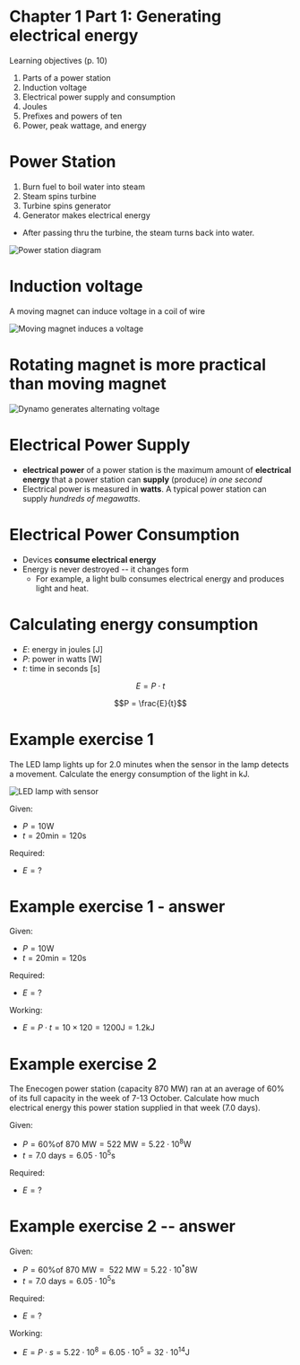 # Chapter 1 Part 1: Generating electrical energy

Learning objectives (p. 10)

1. Parts of a power station
1. Induction voltage
1. Electrical power supply and consumption
1. Joules
1. Prefixes and powers of ten
1. Power, peak wattage, and energy

# Power Station

1. Burn fuel to boil water into steam
1. Steam spins turbine
1. Turbine spins generator
1. Generator makes electrical energy

- After passing thru the turbine,
    the steam turns back into water.

![Power station diagram](img/power-station.png)

<!--
# Coolant water

The steam used to spin the turbines is sometimes
cooled using water from an external source,
such as a lake.

![Steam coming from cooling towers](img/cooling-towers.png)
-->

# Induction voltage

A moving magnet can induce voltage in a coil of wire

![Moving magnet induces a voltage](img/magnet-coil.png)

# Rotating magnet is more practical than moving magnet

![Dynamo generates alternating voltage](img/dynamo.png)

# Electrical Power Supply

- **electrical power** of a power station
    is the maximum amount of **electrical energy**
    that a power station can **supply** (produce)
    *in one second*
- Electrical power is measured in **watts**.
    A typical power station can supply
    *hundreds of megawatts*.

# Electrical Power Consumption

- Devices **consume electrical energy**
- Energy is never destroyed -- it changes form
    - For example, a light bulb consumes electrical energy
        and produces light and heat.

# Calculating energy consumption

- $E$: energy in joules [J]
- $P$: power in watts [W]
- $t$: time in seconds [s]

$$E = P \cdot t$$

$$P = \frac{E}{t}$$

# Example exercise 1

The LED lamp lights up for 2.0 minutes when the sensor in the lamp
detects a movement.
Calculate the energy consumption of the light in kJ.

![LED lamp with sensor](img/led-lamp.jpg)

Given:
- $P = 10 \text{W}$
- $t = 20 \text{min} = 120 \text{s}$

Required:
- $E = ?$


# Example exercise 1 - answer

Given:

- $P = 10 \text{W}$
- $t = 20 \text{min} = 120 \text{s}$

Required:

- $E = \text{?}$

Working:

- $E = P \cdot t = 10 \times 120 = 1200 \text{J} = 1.2 \text{kJ}$

# Example exercise 2

The Enecogen power station (capacity 870 MW) ran at an average
of 60% of its full capacity in the week of 7-13 October.
Calculate how much electrical energy this power station
supplied in that week (7.0 days).

Given:

- $P = \text{60\% of 870 MW} = \text{522 MW} = 5.22 \cdot 10^8 \text{W}$
- $t = \text{7.0 days} = 6.05 \cdot 10^5 \text{s}$

Required:

- $E = \text{?}$

# Example exercise 2 -- answer

Given:

- $P = \text{60\% of 870 MW} = \text{ 522 MW} = 5.22 \cdot 10^*8 \text{W}$
- $t = \text{7.0 days} = 6.05 \cdot 10^5 \text{s}$

Required:

- $E = \text{?}$

Working:

- $E = P \cdot s = 5.22 \cdot 10^8 = 6.05 \cdot 10^5 = 32 \cdot 10^14 \text{J}$

<!--
# Plus: solar panels

- Power produced close to home
- Capacity measured in **peak wattage (Wp)**
    - $1000 W/m^2$ sunlight at right angle at 25℃
    - the panel's max output
- ~15 panels for average household

![solar panels](img/solar-panels.jpg)

# Course Material: question 1

Answer the following questions:

1. You can generate an alternating voltage using a dynamo.
    This kind of alternating voltage is also known as an ______.

1. The coil in a dynamo is fitted around a U-shaped metal core.
    This metal core is made of ______.

1. Why is this metal used?

1. What is meant by the "magnetic field" of a magnet?

# Course Material: question 2

![Power station diagram](img/power-station.png)

1. What is the heat that is produced in the burners used for?

1. What makes the shaft of the turbine rotate?

1. What is the name of the device that is used for
    producing electricity from motion?

1. Why are cooling towers built at some power stations?

# Course Material: question 3

Stevie is doing the experiment shown in figure 9.
The voltmeter needle is deflected when Stevie makes the magnet rotate.

How / will the voltage change in each of the following cases?

1. Stevie makes the magnet rotate faster
1. Stevie makes the magnet rotate in the opposite direction
1. Stevie removes the soft iron rod from the coil
1. Stevie replaces the magnet with a stronger one

![Stevie's experiment](img/9-stevie-experiment.png)

# Course Material: question 4

Jez's bike has a dynamo in the hub of the front wheel.
When it gets dark, the light
switches on automatically.
After a while,
Jez gets tired and starts cycling more slowly.
In what to ways does the voltage provided by the dynamo change?

# Course Material: question 5

The Hemweg coal-fired power station in Amsterdam
produces a peak power output to the electricity grid of 630 MW.
The Wieringerwerf wind farm provides a peak power output
of 300 MW.
An average household uses 800W of electrical power on average
during hours that the electricity consumption is at its peak.

Calculate how many households can be supplies with electrical energy
by the Hemweg power station and the Wieringerwerf wind farm.

# Course Material: question 5 contd.

- Most power stations operate way below their peak output capacity
during most of the day. Explain why.

- Most wind farms operate way below their peak output capacity
during most of the day.
Explain why.

# Course Material: question 6

Figure 10 shows the electrical power that an average household consumes
over the course of a 24-hour period.
One graph is for the summer
and the other is for the winter.

![Power consumption of an average household](img/10-consumption.jpg)

# Course Material: question 6 contd.

![Power consumption of an average household](img/10-consumption.jpg)

1. Which lines is for the winter? Explain your answer.
1. How big is the difference between the maximum and
    minimum power consumed during the winter?
1. Explain why this is a problem for electricity production
    and think up a possible solution for it.
1. Make an estimate of the average power consumption during the winter.

# Course Material: question 7

![Cross-section of a wind turbine](img/11-wind-turbine.jpg)

1. Explain step-by-step how the wind turbine supplies electrical energy
1. Why is a gearbox needed?
1. Does a wind turbine generate an alternating current or a direct current
    (DC voltage)?
1. How does the frequency change if the wind turbine goes round faster?

# Course Material: question 8

A coffee pad machine is a quick way of making a cup of coffee.
This machine hears the right amount of water first.
After that,
it forces the hot water under high pressure
through a coffee pad.

Calculate how much electrical energy is required to make one cup of coffee.

![The P,t diagram of a coffee pad machine](img/12-coffee-machine.jpg)

# (Plus) Solar panels: question 9

You need 1.8 GJ for producing, transporting,
and recycling a solar panel of 1.0 m^2.
After a certain time,
that solar panel will have supplied
the same amount of energy.
Only then will the solar panel have become a net energy producer.

1. An ordinary solar panel supplies 16.2 W/m^2 on average
    (day and night).
    Calculate how many joules the panel supplies every year.
1. Calculate how many years it is before the panel has become
    a net energy provider.

# (Plus) Solar panels: question 10

Emily wants to put solar panels on the roof of her holiday home.
The output depends not only on the number and type of panel,
but also on their orientation
(facing south is best)
and the pitch of the roof (the angle and slope).
The solar panel manufacturer
sends her an information brochure giving details of
the radiant energy from the sun at her holiday spot.

![Irradiation from the sun per year](img/13-irradiation-diagram.jpg)

# (Plus) Solar panels: question 10 contd.

![Irradiation from the sun per year](img/13-irradiation-diagram.jpg)

# (Plus) Solar panels: question 10 contd.

![Irradiation from the sun per year](img/13-irradiation-diagram.jpg)

What pitch angle of the roof is best if Emily's panels
are facing directly south?

# (Plus) Solar panels: question 10 contd.

![Irradiation from the sun per year](img/13-irradiation-diagram.jpg)

Emily's roof faces east and its pitch is 30°.
Show that 1m^2 of solar panelling receives about 3.3 GJ
of radiant energy per year.

# (Plus) Solar panels: question 10 contd.

Emily wants to order solar panels with a capacity of 275 Wp and a surface
area of 1.6 m^2.
Only part of the incoming radiant energy gets converted into electrical
Show that Emily's solar panels convert 17% of the incoming radiant energy
into electrical energy under optimum conditions.
Use the definition of peak wattage
from the text for this.

# (Plus) Solar panels: question 10 contd.

In reality, Emily gets an average of 15% of the incoming irradiation per year
(3.3 GJ/m^2)
converted into electrical energy.
Emily uses an average of 10 GJ of electrical energy each year.
Calculate how many solar panels Emily would have to install
in her holiday home to meet
her whole energy requirement.

# (Plus) Solar panels: question 10 contd.

Emily reads the following information on a website:
 

> What is peak wattage again?
>
> The peak wattage (Wp) says how much power the solar
> panels can produce in the best situation.
> Reality is always different, of course,
> so you need to convert the numbers.
> In the Netherlands,
> 1 Wp produces about 3.1 MJ each year.
>
> source: www.essent.nl

Use the data from the website to recalculate how many solar panels Emily would
have to install
in the Netherlands to meet her own energy needs.
Does this answer match the one you found in Exercise d (roughly)?
-->



